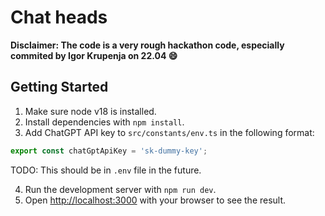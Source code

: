 # Chat heads

**Disclaimer: The code is a very rough hackathon code, especially commited by Igor Krupenja on 22.04 😄**

## Getting Started

1. Make sure node v18 is installed.
2. Install dependencies with `npm install`.
3. Add ChatGPT API key to `src/constants/env.ts` in the following format:

```ts
export const chatGptApiKey = 'sk-dummy-key';
```

TODO: This should be in `.env` file in the future.

4. Run the development server with `npm run dev`.
5. Open [http://localhost:3000](http://localhost:3000) with your browser to see the result.

